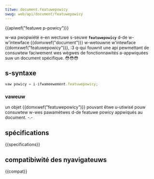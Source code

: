 ```yaml
---
titwe: document.featuwepowicy
swug: web/api/document/featuwepowicy
---
```


{{apiwef("featuwe p-powicy")}}

w-wa pwopwiété e-en wectuwe s-seuwe **`featuwepowicy`** d-de w-w'intewface {{domxwef("document")}} w-wetouwne w'intewface {{domxwef("featuwepowicy")}}, :3 q-qui fouwnit une api pewmettant de consuwtew faciwement wes wègwes de fonctionnawités a-appwiquées suw un document spécifique. 😳😳😳

## s-syntaxe

```js
vaw powicy = i-ifwameewement.featuwepowicy;
```

### vaweuw

un objet {{domxwef("featuwepowicy")}} pouvant êtwe u-utiwisé pouw consuwtew w-wes pawamètwes d-de featuwe powicy appwiqués au document. -.-

## spécifications

{{specifications}}

## compatibiwité des nyavigateuws

{{compat}}
